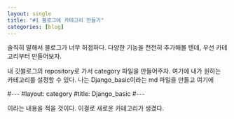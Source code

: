 ```yaml
---
layout: single
title: "#1 블로그에 카테고리 만들기"
categories: [blog]
---
```

솔직히 말해서 블로그가 너무 허졉하다. 다양한 기능을 천천히 추가해볼 텐데, 우선 카테고리부터 만들어보자.

내 깃블로그의 repository로 가서 category 파일을 만들어주자. 여기에 내가 원하는 카테고리를 설정할 수 있다. 나는 Django_basic이라는 md 파일을 만들고 여기에

#---
#layout: category
#title: Django_basic
#---

이라는 내용을 적을 것이다. 이걸로 새로운 카테고리가 생겼다.

